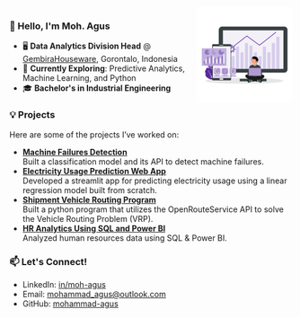 <img src="https://raw.githubusercontent.com/mohammad-agus/mohammad-agus/refs/heads/main/images/pic.png" alt="analytics ilustration" min-width="400px" max-width="170px" width="170px" align="right">

### 👋 Hello, I'm Moh. Agus  
- 🖥️ **Data Analytics Division Head** @ [GembiraHouseware](https://gembirahouseware.com/gembira/), Gorontalo, Indonesia  
- 🧿 **Currently Exploring**: Predictive Analytics, Machine Learning, and Python
- 🎓 **Bachelor's in Industrial Engineering**

### 💡 **Projects**  
Here are some of the projects I’ve worked on:  
- **[Machine Failures Detection](https://github.com/mohammad-agus/machine-failures-detection)**  
Built a classification model and its API to detect machine failures.
- **[Electricity Usage Prediction Web App](https://github.com/mohammad-agus/electricity-usage-prediction-web-app)**  
Developed a streamlit app for predicting electricity usage using a linear regression model built from scratch.   
- **[Shipment Vehicle Routing Program](https://github.com/mohammad-agus/shipment-vehicle-routing-program)**  
Built a python program that utilizes the OpenRouteService API to solve the Vehicle Routing Problem (VRP).
- **[HR Analytics Using SQL and Power BI](https://github.com/mohammad-agus/hr-analytics-using-sql-and-powerbi)**  
Analyzed human resources data using SQL & Power BI.


### 📫 **Let's Connect!**  
- LinkedIn: [in/moh-agus](https://www.linkedin.com/in/moh-agus/)
- Email: mohammad_agus@outlook.com
- GitHub: [mohammad-agus](https://github.com/mohammad-agus)  

